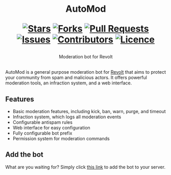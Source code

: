 <div align="center">
<h1>
  AutoMod
  
  [![Stars](https://img.shields.io/github/stars/DeclanChidlow/AutoMod?style=flat-square&logoColor=white)](https://github.com/DeclanChidlow/AutoMod/stargazers)
  [![Forks](https://img.shields.io/github/forks/DeclanChidlow/AutoMod?style=flat-square&logoColor=white)](https://github.com/DeclanChidlow/AutoMod/network/members)
  [![Pull Requests](https://img.shields.io/github/issues-pr/DeclanChidlow/AutoMod?style=flat-square&logoColor=white)](https://github.com/DeclanChidlow/AutoMod/pulls)
  [![Issues](https://img.shields.io/github/issues/DeclanChidlow/AutoMod?style=flat-square&logoColor=white)](https://github.com/DeclanChidlow/AutoMod/issues)
  [![Contributors](https://img.shields.io/github/contributors/DeclanChidlow/AutoMod?style=flat-square&logoColor=white)](https://github.com/DeclanChidlowRepo/Template/graphs/contributors)
  [![Licence](https://img.shields.io/github/license/DeclanChidlow/AutoMod?style=flat-square&logoColor=white)](https://github.com/DeclanChidlow/AutoMod/blob/main/LICENCE)
</h1>
Moderation bot for Revolt
</div>
<br/>

AutoMod is a general purpose moderation bot for [Revolt](https://revolt.chat) that aims to protect your community from spam and malicious actors. It offers powerful moderation tools, an infraction system, and a web interface.

## Features
* Basic moderation features, including kick, ban, warn, purge, and timeout
* Infraction system, which logs all moderation events
* Configurable antispam rules
* Web interface for easy configuration
* Fully configurable bot prefix
* Permission system for moderation commands

## Add the bot
What are you waiting for? Simply click [this link](https://app.revolt.chat/bot/01FHGJ3NPP7XANQQH8C2BE44ZY) to add the bot to your server.
